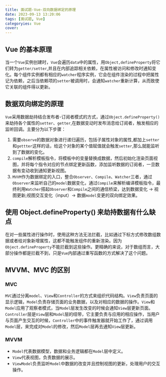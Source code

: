 ```yaml
---
title: 面试题-Vue-双向数据绑定的原理
date: 2023-09-13 13:20:06
tags: [面试题, Vue]
categoryies: Vue
cover:
---
```


## Vue 的基本原理

当一个`Vue`实例创建时，`Vue`会遍历`data`中的属性，用`Object,defineProperty`将它们转为`getter/setter`,并且在内部追踪相关依赖，在属性被访问和修改时通知变化。每个组件实例都有相应的`watcher`程序实例，它会在组件渲染的过程中把属性记为依赖，之后当依赖项的`setter`被调用时，会通知`watcher`重新计算，从而致使它关联的组件得以更新。

## 数据双向绑定的原理

`Vue`采用数据劫持结合发布者-订阅者模式的方式，通过`Object.defineProperty()`来劫持各个属性的`setter`、`getter`,在数据变动时发布消息给订阅者，触发相应的监听回调。主要分为以下步骤：

1. 需要`observe`的数据对象进行递归遍历，包括子属性对象的属性,都加上`setter`和`gettter`这样的话，给这个对象的某个值赋值就会触发`setter`,那么就能监听到了数据的变化。
2. `compile`解析模板指令，将模板中的变量替换成数据，然后初始化渲染页面视图，并将每个指令对应的节点绑定更新函数，添加监听数据的订阅者，一旦数据有变动收到通知更新视图。
3. `MVVM`作为数据绑定的入口，整合`Observer`、`Compile`、`Watcher`三者，通过`Observer`来监听自己的`model`数据变化，通过`Compile`来解析编译模板指令，最终利用`Watcher`搭起`Observer`和`Compile`之间的通信桥梁，达到数据变化 -> 视图更新;视图交互变化（input）-> 数据`model`变更的双向绑定效果。

## 使用 Object.defineProperty() 来劫持数据有什么缺点

在对一些属性进行操作时，使用这种方法无法拦截，比如通过下标方式修改数组数据或者给对象新增属性，这都不能触发组件的重新渲染。因为`Object.defineProperty`不能拦截到这些操作。更精确的来说，对于数组而言，大部分操作都是拦截不到，只是`Vue`内部通过重写函数的方式解决了这个问题。

## MVVM、MVC 的区别

### MVC

`MVC`通过分离`model`、`View`和`Controller`的方式来组织代码结构。`View`负责页面的显示逻辑，`Model`负责存储页面的业务数据，以及对相应的数据的操作。`View`和`Model`应用了观察者模式，当`Model`层发生改变的时候会通知`View`层更新页面。`Controller`层是`View`层和`Model`层的纽带，它主要负责与应用的相应操作，当用户与页面产生交互的时候，`Controller`中的事件触发器就开始工作了，通过调用`Model`层，来完成对`Model`的修改，然后`Model`层再去通知`View`层更新。

### MVVM

- `Model`代表数据模型，数据和业务逻辑都在`Model`层中定义。
- `View`代表视图，负责数据的展示。
- `ViewModel`负责监听`Model`中数据的改变并且控制视图的更新，处理用户的交互操作。
